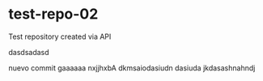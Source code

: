 # test-repo-02
Test repository created via API

dasdsadasd

nuevo commit gaaaaaa
nxjjhxbA
dkmsaiodasiudn
dasiuda
jkdasashnahndj